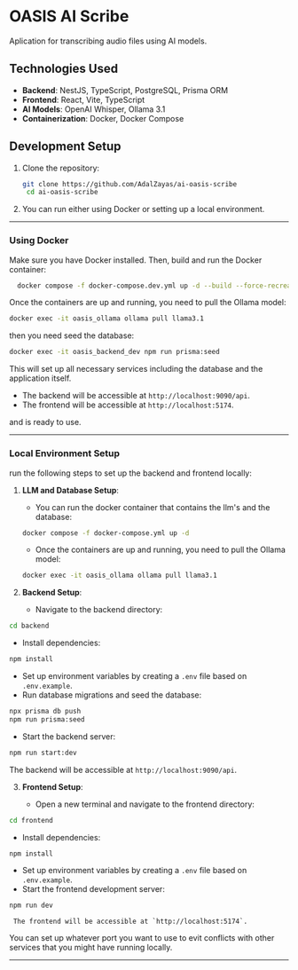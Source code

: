 # OASIS AI Scribe

Aplication for transcribing audio files using AI models.

## Technologies Used

- **Backend**: NestJS, TypeScript, PostgreSQL, Prisma ORM
- **Frontend**: React, Vite, TypeScript
- **AI Models**: OpenAI Whisper, Ollama 3.1
- **Containerization**: Docker, Docker Compose

## Development Setup

1. Clone the repository:

   ```bash
   git clone https://github.com/AdalZayas/ai-oasis-scribe
    cd ai-oasis-scribe
   ```

2. You can run either using Docker or setting up a local environment.

---

### Using Docker

Make sure you have Docker installed. Then, build and run the Docker container:

```bash
  docker compose -f docker-compose.dev.yml up -d --build --force-recreate
```

Once the containers are up and running, you need to pull the Ollama model:

```bash
docker exec -it oasis_ollama ollama pull llama3.1
```

then you need seed the database:

```bash
docker exec -it oasis_backend_dev npm run prisma:seed
```

This will set up all necessary services including the database and the application itself.

- The backend will be accessible at `http://localhost:9090/api`.
- The frontend will be accessible at `http://localhost:5174`.

and is ready to use.

---

### Local Environment Setup

run the following steps to set up the backend and frontend locally:

1. **LLM and Database Setup**:

   - You can run the docker container that contains the llm's and the database:

   ```bash
   docker compose -f docker-compose.yml up -d
   ```

   - Once the containers are up and running, you need to pull the Ollama model:

   ```bash
   docker exec -it oasis_ollama ollama pull llama3.1
   ```

2. **Backend Setup**:

   - Navigate to the backend directory:

```bash
cd backend
```

- Install dependencies:

```bash
npm install
```

- Set up environment variables by creating a `.env` file based on `.env.example`.
- Run database migrations and seed the database:

```bash
npx prisma db push
npm run prisma:seed
```

- Start the backend server:

```bash
npm run start:dev
```

The backend will be accessible at `http://localhost:9090/api`.

3. **Frontend Setup**:

   - Open a new terminal and navigate to the frontend directory:

```bash
cd frontend
```

- Install dependencies:

```bash
npm install
```

- Set up environment variables by creating a `.env` file based on `.env.example`.
- Start the frontend development server:

```bash
npm run dev
```

     The frontend will be accessible at `http://localhost:5174`.

You can set up whatever port you want to use to evit conflicts with other services that you might have running locally.

---
